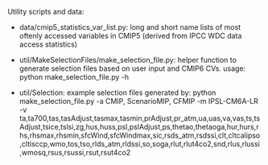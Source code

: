 
Utility scripts and data:

- data/cmip5_statistics_var_list.py:  long and short name lists of most oftenly
     accessed variables in CMIP5 (derived from IPCC WDC data access statistics)

- util/MakeSelectionFiles/make_selection_file.py: helper function to generate selection
     files based on user input and CMIP6 CVs.
     usage: python make_selection_file.py -h
- util/Selection: example selection files generated by:
    python make_selection_file.py -a CMIP, ScenarioMIP, CFMIP -m IPSL-CM6A-LR -v ta,ta700,tas,tasAdjust,tasmax,tasmin,prAdjust,pr_atm,ua,uas,va,vas,ts,tsAdjust,tsice,tslsi,zg,hus,huss,psl,pslAdjust,ps,thetao,thetaoga,hur,hurs,rhs,rhsmax,rhsmin,sfcWind,sfcWindmax,sic,rsds_atm,rsdssi,clt,cltcalipso,cltisccp,wmo,tos,tso,rlds_atm,rldssi,so,soga,rlut,rlut4co2,snd,rlus,rlussi,wmosq,rsus,rsussi,rsut,rsut4co2

